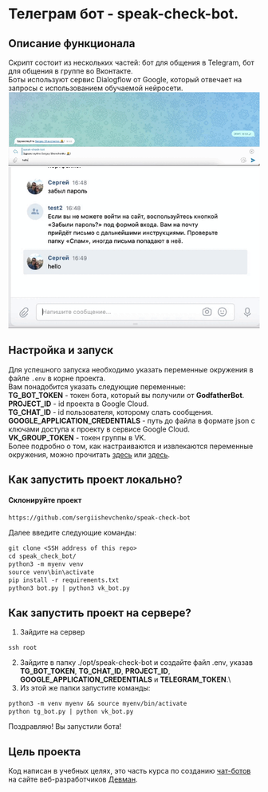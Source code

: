 # Телеграм бот - speak-check-bot.

## Описание функционала
Скрипт состоит из нескольких частей: бот для общения в Telegram, бот для общения в группе во Вконтакте.\
Боты используют сервис Dialogflow от Google, который отвечает на запросы с использованием обучаемой нейросети.
![Alt text](gif/tg.gif)
![Alt text](gif/vk.gif)

## Настройка и запуск
Для успешного запуска необходимо указать переменные окружения в файле `.env` в корне проекта.\
Вам понадобится указать следующие переменные:\
**TG_BOT_TOKEN** - токен бота, который вы получили от **GodfatherBot**.\
**PROJECT_ID** - id проекта в Google Cloud.\
**TG_CHAT_ID** - id пользователя, которому слать сообщения.\
**GOOGLE_APPLICATION_CREDENTIALS** - путь до файла в формате json с ключами доступа к проекту в сервисе Google Cloud.\
**VK_GROUP_TOKEN** - токен группы в VK.\
Более подробно о том, как настраиваются и извлекаются переменные окружения, можно прочитать [здесь](https://pypi.org/project/environs/) или [здесь](https://docs.djangoproject.com/en/4.1/ref/settings/).

## Как запустить проект локально?
#### Склонируйте проект
```
https://github.com/sergiishevchenko/speak-check-bot
```
Далее введите следующие команды:
```
git clone <SSH address of this repo>
cd speak_check_bot/
python3 -m myenv venv
source venv\bin\activate
pip install -r requirements.txt
python3 bot.py | python3 vk_bot.py
```
## Как запустить проект на сервере?
1. Зайдите на сервер
```
ssh root
```
2. Зайдите в папку ./opt/speak-check-bot и создайте файл .env, указав **TG_BOT_TOKEN**, **TG_CHAT_ID**, **PROJECT_ID**, **GOOGLE_APPLICATION_CREDENTIALS** и **TELEGRAM_TOKEN**.\
3. Из этой же папки запустите команды:
```
python3 -m venv myenv && source myenv/bin/activate
python tg_bot.py | python vk_bot.py
```
Поздравляю! Вы запустили бота!

## Цель проекта

Код написан в учебных целях, это часть курса по созданию [чат-ботов](https://dvmn.org/modules/chat-bots/)
на сайте веб-разработчиков [Девман](https://dvmn.org/api/docs/).
